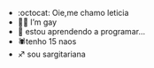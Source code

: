 - :octocat: Oie,me chamo leticia 
-  :rainbow_flag: I’m gay
- 🌱 estou aprendendo a programar...
- :spider:tenho 15 naos
- :sagittarius: sou sargitariana
<!---
letylinda/letylinda is a ✨ special ✨ repository because its `README.md` (this file) appears on your GitHub profile.
You can click the Preview link to take a look at your changes.
--->
